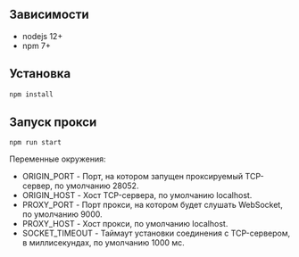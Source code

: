 ## Зависимости

 - nodejs 12+
 - npm 7+

## Установка

```bash
npm install
```

## Запуск прокси

```
npm run start
```

Переменные окружения:
 - ORIGIN_PORT - Порт, на котором запущен проксируемый TCP-сервер, по умолчанию 28052.
 - ORIGIN_HOST - Хост TCP-сервера, по умолчанию localhost.
 - PROXY_PORT - Порт прокси, на котором будет слушать WebSocket, по умолчанию 9000.
 - PROXY_HOST - Хост прокси, по умолчанию localhost.
 - SOCKET_TIMEOUT - Таймаут установки соединения с TCP-сервером, в миллисекундах, по умолчанию 1000 мс.

